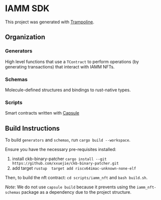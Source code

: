 # IAMM SDK

This project was generated with [Trampoline](https://github.com/Tempest-Protocol/trampoline).


## Organization

### Generators
High level functions that use a `TContract` to perform operations (by generating transactions) that interact with IAMM NFTs. 

### Schemas
Molecule-defined structures and bindings to rust-native types.

### Scripts
Smart contracts written with [Capsule](https://github.com/nervosnetwork/capsule)

## Build Instructions
To build `generators` and `schemas`, run `cargo build --workspace`.

Ensure you have the necessary pre-requisites installed:

1. install ckb-binary-patcher
    `cargo install --git https://github.com/xxuejie/ckb-binary-patcher.git`
2. add target
    `rustup  target add riscv64imac-unknown-none-elf`

Then, to build the nft contract: `cd scripts/iamm_nft` and `bash build.sh`.

*Note*: We do not use `capsule build` because it prevents using the `iamm_nft-schemas` package as a dependency due to the project structure.